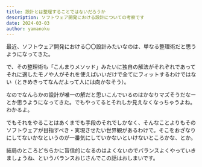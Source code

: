 ```yaml
---
title: 設計とは整理することではないだろうか
description: ソフトウェア開発における設計についての考察です
date: 2024-03-03
author: yamanoku
---
```


最近、ソフトウェア開発における〇〇設計みたいなのは、単なる整理術だと思うようになってきた。

で、その整理術も「こんまりメソッド」みたいに独自の解法がそれぞれであってそれに適したモノや人がそれを使えばいいだけで全てにフィットするわけではない（ときめきってなんだよって人には向かなそう）。

なのでなんらかの設計が唯一の解だと思いこんでいるのはかなりマズそうだなーとか思うようになってきた。でもやってるとそれしか見えなくなっちゃうよね。わかるよ。

でもそれをやることはあくまでも手段のそれでしかなく、そんなことよりもそのソフトウェアが目指すべき・実現させたい世界観があるわけで。そこをおざなりにしてないかなというのが一番気にしていかないといけないところかな、とか。

結局のところどちらかに盲信的になるのはよくないのでバランスよくやっていきましょうね、というバランスおじさんでこの話はおしまいです。
